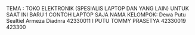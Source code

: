 TEMA : TOKO ELEKTRONIK (SPESIALIS LAPTOP DAN YANG LAIN) UNTUK SAAT INI BARU 1 CONTOH LAPTOP SAJA
NAMA KELOMPOK:
Dewa Putu Sealtiel Armeza Diadnra 42330011
I PUTU TOMMY PRASETYA 42330019
423300
